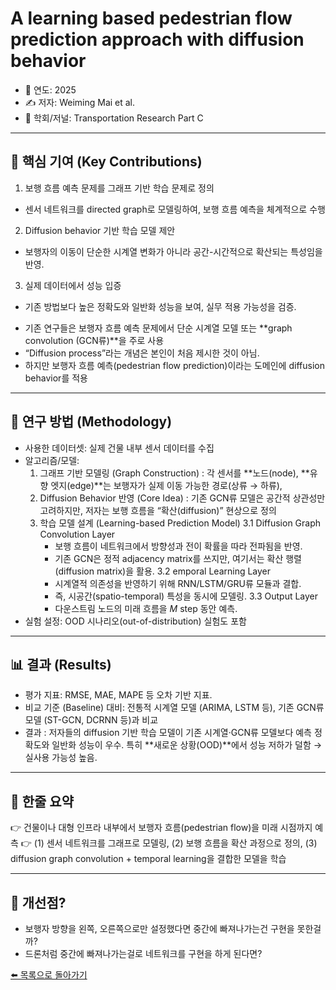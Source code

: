 # A learning based pedestrian flow prediction approach with diffusion behavior

- 📅 연도: 2025
- ✍️ 저자: Weiming Mai et al.
- 🏫 학회/저널: Transportation Research Part C

---

## 🔑 핵심 기여 (Key Contributions)
1. 보행 흐름 예측 문제를 그래프 기반 학습 문제로 정의
  - 센서 네트워크를 directed graph로 모델링하여, 보행 흐름 예측을 체계적으로 수행
2. Diffusion behavior 기반 학습 모델 제안
  - 보행자의 이동이 단순한 시계열 변화가 아니라 공간-시간적으로 확산되는 특성임을 반영.
3. 실제 데이터에서 성능 입증
  - 기존 방법보다 높은 정확도와 일반화 성능을 보여, 실무 적용 가능성을 검증.

* 기존 연구들은 보행자 흐름 예측 문제에서 단순 시계열 모델 또는 **graph convolution (GCN류)**을 주로 사용
* “Diffusion process”라는 개념은 본인이 처음 제시한 것이 아님.
* 하지만 보행자 흐름 예측(pedestrian flow prediction)이라는 도메인에 diffusion behavior를 적용

---

## 🧩 연구 방법 (Methodology)
- 사용한 데이터셋: 실제 건물 내부 센서 데이터를 수집
- 알고리즘/모델:
  1. 그래프 기반 모델링 (Graph Construction) : 각 센서를 **노드(node), **유향 엣지(edge)**는 보행자가 실제 이동 가능한 경로(상류 → 하류), 
  2. Diffusion Behavior 반영 (Core Idea) : 기존 GCN류 모델은 공간적 상관성만 고려하지만, 저자는 보행 흐름을 “확산(diffusion)” 현상으로 정의
  3. 학습 모델 설계 (Learning-based Prediction Model)
     3.1 Diffusion Graph Convolution Layer
     - 보행 흐름이 네트워크에서 방향성과 전이 확률을 따라 전파됨을 반영.
     - 기존 GCN은 정적 adjacency matrix를 쓰지만, 여기서는 확산 행렬(diffusion matrix)을 활용.
     3.2 emporal Learning Layer
     - 시계열적 의존성을 반영하기 위해 RNN/LSTM/GRU류 모듈과 결합.
     - 즉, 시공간(spatio-temporal) 특성을 동시에 모델링.
     3.3 Output Layer
     - 다운스트림 노드의 미래 흐름을 $M$ step 동안 예측.
- 실험 설정: OOD 시나리오(out-of-distribution) 실험도 포함

---

## 📊 결과 (Results)
- 평가 지표: RMSE, MAE, MAPE 등 오차 기반 지표.
- 비교 기준 (Baseline) 대비: 전통적 시계열 모델 (ARIMA, LSTM 등), 기존 GCN류 모델 (ST-GCN, DCRNN 등)과 비교
- 결과 : 저자들의 diffusion 기반 학습 모델이 기존 시계열·GCN류 모델보다 예측 정확도와 일반화 성능이 우수. 특히 **새로운 상황(OOD)**에서 성능 저하가 덜함 → 실사용 가능성 높음.

---

## 📝 한줄 요약
👉 건물이나 대형 인프라 내부에서 보행자 흐름(pedestrian flow)을 미래 시점까지 예측
👉 (1) 센서 네트워크를 그래프로 모델링, (2) 보행 흐름을 확산 과정으로 정의, (3) diffusion graph convolution + temporal learning을 결합한 모델을 학습

---

## 📝 개선점?
- 보행자 방향을 왼쪽, 오른쪽으로만 설정했다면 중간에 빠져나가는건 구현을 못한걸까?
- 드론처럼 중간에 빠져나가는걸로 네트워크를 구현을 하게 된다면?

[⬅️ 목록으로 돌아가기](../README.md)
